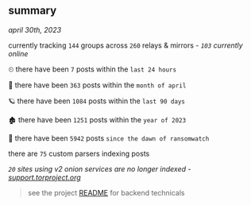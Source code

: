 
## summary
_april 30th, 2023_

currently tracking `144` groups across `260` relays & mirrors - _`103` currently online_

⏲ there have been `7` posts within the `last 24 hours`

🦈 there have been `363` posts within the `month of april`

🪐 there have been `1084` posts within the `last 90 days`

🏚 there have been `1251` posts within the `year of 2023`

🦕 there have been `5942` posts `since the dawn of ransomwatch`

there are `75` custom parsers indexing posts

_`20` sites using v2 onion services are no longer indexed - [support.torproject.org](https://support.torproject.org/onionservices/v2-deprecation/)_

> see the project [README](https://github.com/joshhighet/ransomwatch#ransomwatch--) for backend technicals

